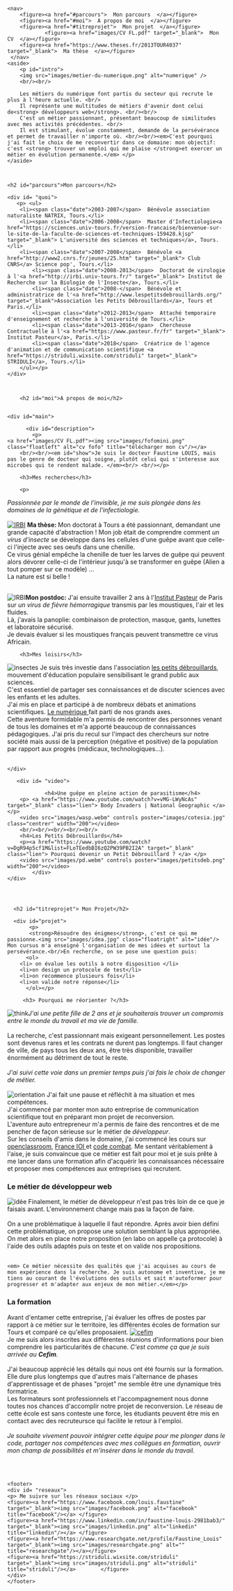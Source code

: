 
<html>
			<meta charset="utf-8"/>
			<link rel="stylesheet" href="style.css" />
	

<body>

	
<div id="container">
		
	<nav>
		<figure><a href="#parcours">  Mon parcours  </a></figure>
		<figure><a href="#moi">  A propos de moi  </a></figure>	
		<figure><a href="#titreprojet">  Mon projet  </a></figure>	
            	<figure><a href="images/CV FL.pdf" target="_blank">  Mon CV  </a></figure>
		<figure><a href="https://www.theses.fr/2013TOUR4037" target="_blank">  Ma thèse  </a></figure>
	 </nav>
	<aside>
		<p id="intro">
		<img src="images/metier-du-numerique.png" alt="numerique" />
		<br/><br/>
		
		Les métiers du numérique font partis du secteur qui recrute le plus à l'heure actuelle. <br/>
		Il représente une multitudes de métiers d'avenir dont celui de<strong> développeurs web</strong>. <br/><br/>
		C'est un métier passionnant, présentant beaucoup de similitudes avec mes activités précédentes. <br/>
		Il est stimulant, évolue constamment, demande de la persévérance et permet de travailler n'importe où. <br/><br/><em>C'est pourquoi j'ai fait le choix de me reconvertir dans ce domaine: mon objectif: c'est <strong> trouver un emploi qui me plaise </strong>et exercer un métier en évolution permanente.</em> </p>
	</aside>
	
	
	
	<h2 id="parcours">Mon parcours</h2>
	
	<div id= "quoi">
	   <p> <ul>
		<li><span class="date">2003-2007</span>  Bénévole association naturaliste NATRIX, Tours.</li>
		<li><span class="date">2006-2008</span>  Master d'Infectiologie<a href="https://sciences.univ-tours.fr/version-francaise/bienvenue-sur-le-site-de-la-faculte-de-sciences-et-techniques-159428.kjsp" target="_blank"> L'université des sciences et techniques</a>, Tours.</li>
		<li><span class="date">2007-2008</span>  Bénévole <a href="http://www2.cnrs.fr/jeunes/25.htm" target="_blank"> Club CNRS</a> Science pop', Tours.</li>
			<li><span class="date">2008-2013</span>  Doctorat de virologie à l'<a href="http://irbi.univ-tours.fr/" target="_blank"> Institut de Recherche sur la Biologie de l'Insecte</a>, Tours.</li>
			<li><span class="date">2008-</span>  Bénévole et administratrice de l'<a href="http://www.lespetitsdebrouillards.org/" target="_blank">Association les Petits Débrouillards</a>, Tours et Paris.</li>
			<li><span class="date">2012-2013</span>  Attaché temporaire d'enseignement et recherche à l'université de Tours.</li>
			<li><span class="date">2013-2016</span>  Chercheuse Contractuelle à l'<a href="https://www.pasteur.fr/fr" target="_blank"> Institut Pasteur</a>, Paris.</li>
			<li><span class="date">2018</span>  Créatrice de l'agence d'animation et de communication scientifique <a href="https://striduli.wixsite.com/striduli" target="_blank"> STRIDULI</a>, Tours.</li>
		</ul></p>
	</div>
	
	
	
	    <h2 id="moi">A propos de moi</h2>
	    
	    
	<div id="main">
	   
          <div id="description">
		    <p>
	<a href="images/CV FL.pdf"><img src="images/fofomini.png" class="floatleft" alt="cv fofo" title="télécharger mon cv"/></a>
		<br/><br/><em id="show">Je suis le docteur Faustine LOUIS, mais pas le genre de docteur qui soigne, plutôt celui qui s'interesse aux microbes qui te rendent malade. </em><br/> <br/></p>
		
		<h3>Mes recherches</h3>
		
		<p>
		
<em>Passionnée par le monde de l'invisible, je me suis plongée dans les domaines de la génétique et de l'infectiologie.</em><br/><br/>
<a href="http://irbi.univ-tours.fr/"><img src="images/IRBI.png" class="floatleft" alt="IRBI"/></a> <strong>Ma thèse: </strong>Mon doctorat à Tours a été passionnant, demandant une grande capacité d'abstraction !  Mon job était de comprendre comment <em>un virus d'insecte </em>se développe dans les cellules d'une guêpe avant que celle-ci l'injecte avec ses oeufs dans une chenille. <br/>
Ce virus génial empêche la chenille de tuer les larves de guêpe qui peuvent alors dévorer celle-ci de l'intérieur jusqu'à se transformer en guêpe (Alien a tout pomper sur ce modèle) ... <br/>La nature est si belle ! <br/><br/> 

<img src="images/mosquito.png" class="floatleft" alt="IRBI"/><strong>Mon postdoc: </strong>J'ai ensuite travailler 2 ans à l'<a href="https://www.pasteur.fr/" target="_blank">Institut Pasteur</a> de Paris sur <em>un virus de fièvre hémorragique </em>transmis par les moustiques, l'air et les fluides. <br/>Là, j'avais la panoplie: combinaison de protection, masque, gants, lunettes et laboratoire sécurisé. <br/>Je devais évaluer si les moustiques français peuvent transmettre ce virus Africain. <br/></p>

		<h3>Mes loisirs</h3>
<p> <img src="images/insect.jpg" class="floatleft" alt="insectes"/>
	Je suis très investie dans l'association <a href="http://www.lespetitsdebrouillards.org/" target="_blank">les petits débrouillards</a>, mouvement d'éducation populaire sensibilisant le grand public aux sciences. <br/>C'est essentiel de partager ses connaissances et de discuter sciences avec les enfants et les adultes. <br/>J'ai mis en place et participé à de nombreux débats et animations scientifiques. <a href="http://lespetitsdebrouillards.org/?rub=axes" target="_blank" >Le numérique </a>fait parti de nos grands axes. <br/>Cette aventure formidable m'a permis de rencontrer des personnes venant de tous les domaines et m'a apporté beaucoup de connaissances pédagogiques. J'ai pris du recul sur l'impact des chercheurs sur notre société mais aussi de la perception (négative et positive) de la population par rapport aux progrès (médicaux, technologiques...). <br/><br/></p>
	

	</div>
	
	   <div id= "video">
	   
                <h4>Une guêpe en pleine action de parasitisme</h4>
		<p> <a href="https://www.youtube.com/watch?v=vMG-LWyNcAs" target="_blank" class="lien"> Body Invaders | National Geographic </a> </p>
		<video src="images/wasp.webm" controls poster="images/cotesia.jpg" class="centrer" width="200"></video>
		<br/><br/><br/><br/><br/>
		<h4>Les Petits Débrouillards</h4>
		<p><a href="https://www.youtube.com/watch?v=DgR94p5cf1M&list=FLoTEedbBI6zQ2PW39PB2I2A" target="_blank" class="lien"> Pourquoi devenir un Petit Débrouillard ? </a> </p>
		<video src="images/pd.webm" controls poster="images/petitsdeb.png" width="200"></video>
            </div>
	</div>	




	  <h2 id="titreprojet"> Mon Projet</h2>
	  
	  <div id="projet">
		   <p>
		   <strong>Résoudre des énigmes</strong>, c'est ce qui me passionne.<img src="images/idea.jpg" class="floatright" alt="idée"/> Mon cursus m'a enseigné l'organisation de mes idées et surtout la persévérance.<br/>En recherche, on se pose une question puis: 
		  <ol>
		<li> on évalue les outils à notre disposition </li>
		<li>on design un protocole de test</li>
		<li>on recommence plusieurs fois</li>
		<li>on valide notre réponse</li>
		  </ol></p>
		 
		 <h3> Pourquoi me réorienter ?</h3> 
		  
<p><img src="images/think.jpg" class="floatright" alt="think"/><em>J'ai une petite fille de 2 ans et je souhaiterais trouver un compromis entre le monde du travail et ma vie de famille.  </em> <br/><br/> La recherche, c'est passionnant mais exigeant personnellement. Les postes sont devenus rares et les contrats ne durent pas longtemps. Il faut changer de ville, de pays tous les deux ans, être très disponible, travailler énormément au détriment de tout le reste.<br/> <br/><em>J'ai suivi cette voie dans un premier temps puis j'ai fais le choix de changer de métier. </em> <br/><br/> 
<img src="images/poisson.jpg" class="floatleft" alt="orientation"/> J'ai fait une pause et réfléchit à ma situation et mes compétences. <br/> J'ai commencé par monter mon auto entreprise de communication scientifique tout en préparant mon projet de reconversion. <br/> L'aventure auto entrepreneur m'a permis de faire des rencontres et de me pencher de façon sérieuse sur le métier de <em>développeur</em>. <br/> Sur les conseils d'amis dans le domaine, j'ai commencé les cours sur <a href="https://openclassrooms.com/" target="_blank">openclassroom</a>, <a href="http://www.france-ioi.org/" target="_blank">France IOI </a>et <a href="https://codecombat.com/" target="_blank">code combat</a>. Me sentant véritablement à l'aise, je suis convaincue que ce métier est fait pour moi et je suis prête à me lancer dans une formation afin d'acquérir les connaissances nécessaire et proposer mes compétences aux entreprises qui recrutent. </p>

<h3>Le métier de développeur web</h3>

<p> <img src="images/devweb.jpg" class="floatleft" alt="idée"/> Finalement, le métier de développeur n'est pas très loin de ce que je faisais avant. L'environnement change mais pas la façon de faire.  <br/> <br/>
	 On a une problématique à laquelle il faut répondre. Après avoir bien défini cette problématique, on propose une solution semblant la plus appropriée. On met alors en place notre proposition (en labo on appelle ça protocole) à l'aide des outils adaptés puis on teste et on valide nos propositions. <br/><br/>
	 
	<em> Ce métier nécessite des qualités que j'ai acquises au cours de mon expérience dans la recherche. Je suis autonome et inventive, je me tiens au courant de l'évolutions des outils et sait m'autoformer pour progresser et m'adapter aux enjeux de mon métier.</em></p>
	

<h3> La formation</h3>

<p>Avant d'entamer cette entreprise, j'ai évaluer les offres de postes par rapport à ce métier sur le territoire, les différentes écoles de formation sur Tours et comparé ce qu'elles proposaient. <a href="https://www.cefim.eu/"><img src="images/cefim.png" class="floatright" alt="cefim" target="_blank"/></a><br/>Je me suis alors inscrites aux différentes réunions d'informations pour bien comprendre les particularités de chacune. <em>C'est comme ça que je suis arrivée au <strong>Cefim</strong>.</em> <br/><br/>
	J'ai beaucoup apprécié les détails qui nous ont été fournis sur la formation. Elle dure plus longtemps que d'autres mais l'alternance de phases d'apprentissage et de phases "projet" me semble être une dynamique très formatrice. <br/>Les formateurs sont professionnels et l'accompagnement nous donne toutes nos chances d'accomplir notre projet de reconversion. Le réseau de cette école est sans conteste une force, les étudiants peuvent être mis en contact avec des recruteursce qui facilite le retour à l'emploi. <br/><br/>
	<em id="conclusion">Je souhaite vivement pouvoir intégrer cette équipe pour me plonger dans le code, partager nos compétences avec mes collègues en formation, ouvrir mon champ de possibilités et m'insérer dans le monde du travail.</em>   
</p>
	</div>
<br/><br/>
</div>	

	<footer>
	<div id= "reseaux">
	<p> Me suivre sur les réseaux sociaux </p>
	<figure><a href="https://www.facebook.com/louis.faustine" target="_blank"><img src="images/facebook.png" alt="facebook" title="facebook"/></a> </figure>
	<figure><a href="https://www.linkedin.com/in/faustine-louis-2981bab3/" target="_blank"><img src="images/linkedin.png" alt="linkedin" title="linkedin"/></a> </figure>
	<figure><a href="https://www.researchgate.net/profile/Faustine_Louis" target="_blank"><img src="images/researchgate.png" alt="" title="researchgate"/></a></figure> 
	<figure><a href="https://striduli.wixsite.com/striduli" target="_blank"><img src="images/striduli.png" alt="striduli" title="striduli"/></a> 		</figure>				
	</div>	
	</footer>
	

